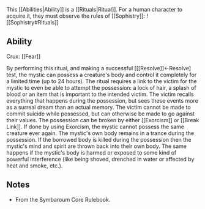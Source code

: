 This [[Abilities|Ability]] is a [[Rituals|Ritual]]. For a human character to acquire it, they must observe the rules of [[Sophistry]]:
![[Sophistry#Rituals]]
## Ability
Crux: [[Fear]]

By performing this ritual, and making a successful \[[[Resolve]]←Resolve\] test, the mystic can possess a creature's body and control it completely for a limited time (up to 24 hours). The ritual requires a link to the victim for the mystic to even be able to attempt the possession: a lock of hair, a splash of blood or an item that is important to the intended victim. The victim recalls everything that happens during the possession, but sees these events more as a surreal dream than an actual memory. The victim cannot be made to commit suicide while possessed, but can otherwise be made to go against their values. The possession can be broken by either [[Exorcism]] or [[Break Link]]. If done by using Exorcism, the mystic cannot possess the same creature ever again. The mystic's own body remains in a trance during the possession. If the borrowed body is killed during the possession then the mystic's mind and spirit are thrown back into their own body. The same happens if the mystic's body is harmed or exposed to some kind of powerful interference (like being shoved, drenched in water or affected by heat and smoke, etc.).
## Notes
* From the Symbaroum Core Rulebook.